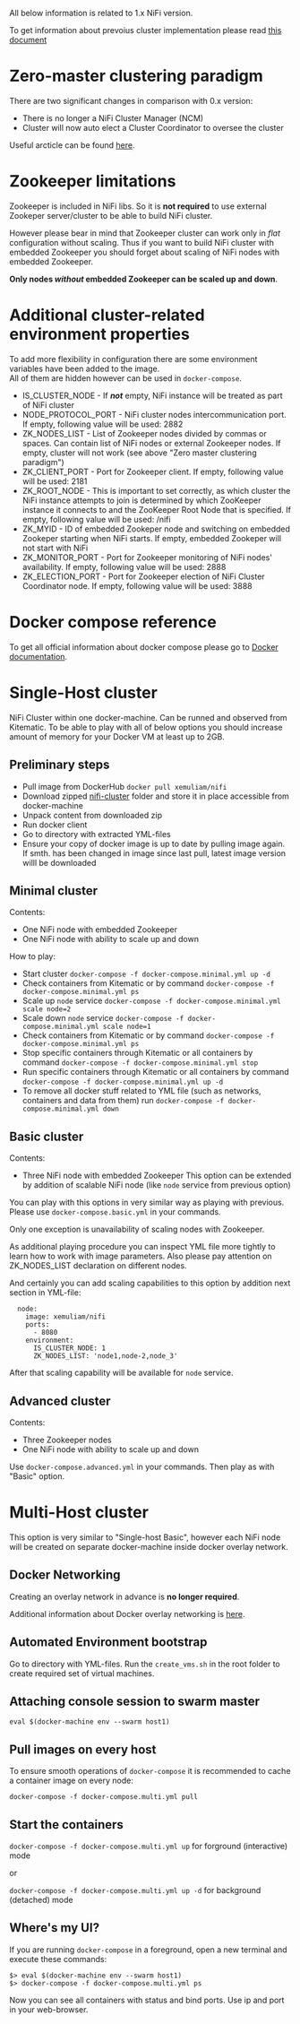 All below information is related to 1.x NiFi version.

To get information about prevoius cluster implementation please read [this document](https://github.com/xemuliam/docker-nifi/blob/main/README.Cluster.Old.md)

# Zero-master clustering paradigm

There are two significant changes in comparison with 0.x version:
- There is no longer a NiFi Cluster Manager (NCM)
- Cluster will now auto elect a Cluster Coordinator to oversee the cluster

Useful arcticle can be found [here](http://hortonworks.com/blog/apache-nifi-1-0-0-zero-master-clustering).


# Zookeeper limitations

Zookeeper is included in NiFi libs. So it is **not required** to use external Zookeper server/cluster to be able to build NiFi cluster.

However please bear in mind that Zookeeper cluster can work only in _flat_ configuration without scaling. Thus if you want to build NiFi cluster with embedded Zookeeper you should forget about scaling of NiFi nodes with embedded Zookeeper.

**Only nodes _without_ embedded Zookeeper can be scaled up and down**. 


# Additional cluster-related environment properties

To add more flexibility in configuration there are some environment variables have been added to the image.  
All of them are hidden however can be used in `docker-compose`.  

- IS_CLUSTER_NODE - If _**not**_ empty, NiFi instance will be treated as part of NiFi cluster
- NODE_PROTOCOL_PORT - NiFi cluster nodes intercommunication port. If empty, following value will be used: 2882
- ZK_NODES_LIST - List of Zookeeper nodes divided by commas or spaces. Can contain list of NiFi nodes or external Zookeeper nodes. If empty, cluster will not work (see above "Zero master clustering paradigm")
- ZK_CLIENT_PORT - Port for Zookeeper client. If empty, following value will be used: 2181
- ZK_ROOT_NODE - This is important to set correctly, as which cluster the NiFi instance attempts to join is determined by which ZooKeeper instance it connects to and the ZooKeeper Root Node that is specified. If empty, following value will be used: /nifi
- ZK_MYID - ID of embedded Zookeper node and switching on embedded Zookeper starting when NiFi starts. If empty, embedded Zookeper will not start with NiFi
- ZK_MONITOR_PORT - Port for Zookeeper monitoring of NiFi nodes' availability. If empty, following value will be used: 2888
- ZK_ELECTION_PORT - Port for Zookeeper election of NiFi Cluster Coordinator node. If empty, following value will be used: 3888


# Docker compose reference

To get all official information about docker compose please go to [Docker documentation](http://docs.docker.com/compose/).


# Single-Host cluster

NiFi Cluster within one docker-machine. Can be runned and observed from Kitematic.
To be able to play with all of below options you should increase amount of memory for your Docker VM  at least up to 2GB.

## Preliminary steps

- Pull image from DockerHub `docker pull xemuliam/nifi`
- Download zipped [nifi-cluster](http://minhaskamal.github.io/DownGit/#/home?url=http://github.com/xemuliam/docker-nifi/tree/1.x/nifi-cluster) folder and store it in place accessible from docker-machine 
- Unpack content from downloaded zip
- Run docker client
- Go to directory with extracted YML-files
- Ensure your copy of docker image is up to date by pulling image again. If smth. has been changed in image since last pull, latest image version willl be downloaded

## Minimal cluster

Contents:
- One NiFi node with embedded Zookeeper
- One NiFi node with ability to scale up and down

How to play:
- Start cluster `docker-compose -f docker-compose.minimal.yml up -d`
- Check containers from Kitematic or by command `docker-compose -f docker-compose.minimal.yml ps`
- Scale up `node` service `docker-compose -f docker-compose.minimal.yml scale node=2`
- Scale down `node` service `docker-compose -f docker-compose.minimal.yml scale node=1`
- Check containers from Kitematic or by command `docker-compose -f docker-compose.minimal.yml ps`
- Stop specific containers through Kitematic or all containers by command `docker-compose -f docker-compose.minimal.yml stop`
- Run specific containers through Kitematic or all containers by command `docker-compose -f docker-compose.minimal.yml up -d`
- To remove all docker stuff related to YML file (such as networks, containers and data from them) run `docker-compose -f docker-compose.minimal.yml down`


## Basic cluster

Contents:
- Three NiFi node with embedded Zookeeper
This option can be extended by addition of scalable NiFi node (like `node` service from previous option)

You can play with this options in very similar way as playing with previous. Please use `docker-compose.basic.yml` in your commands.

Only one exception is unavailability of scaling nodes with Zookeeper.

As additional playing procedure you can inspect YML file more tightly to learn how to work with image parameters. Also please pay attention on ZK_NODES_LIST declaration on different nodes.

And certainly you can add scaling capabilities to this option by addition next section in YML-file:
```
  node:
    image: xemuliam/nifi
    ports:
      - 8080
    environment:
      IS_CLUSTER_NODE: 1
      ZK_NODES_LIST: 'node1,node-2,node_3'
```
After that scaling capability will be available for `node` service.


## Advanced cluster

Contents:
- Three Zookeeper nodes
- One NiFi node with ability to scale up and down

Use `docker-compose.advanced.yml` in your commands. Then play as with "Basic" option.


# Multi-Host cluster

This option is very similar to "Single-host Basic", however each NiFi node will be created on separate docker-machine inside docker overlay network.

## Docker Networking

Creating an overlay network in advance is **no longer required**.

Additional information about Docker overlay networking is [here](https://docs.docker.com/engine/userguide/networking/get-started-overlay/).

## Automated Environment bootstrap

Go to directory with YML-files.
Run the `create_vms.sh` in the root folder to create required set of virtual machines.


## Attaching console session to swarm master
`eval $(docker-machine env --swarm host1)`


## Pull images on every host
To ensure smooth operations of `docker-compose` it is recommended to cache a container image on every node:

`docker-compose -f docker-compose.multi.yml pull`


## Start the containers
`docker-compose -f docker-compose.multi.yml up` for forground (interactive) mode

or

`docker-compose -f docker-compose.multi.yml up -d` for background (detached) mode


## Where's my UI?
If you are running `docker-compose` in a foreground, open a new terminal and execute these commands:
```
$> eval $(docker-machine env --swarm host1)
$> docker-compose -f docker-compose.multi.yml ps
```
Now you can see all containers with status and bind ports. Use ip and port in your web-browser.

